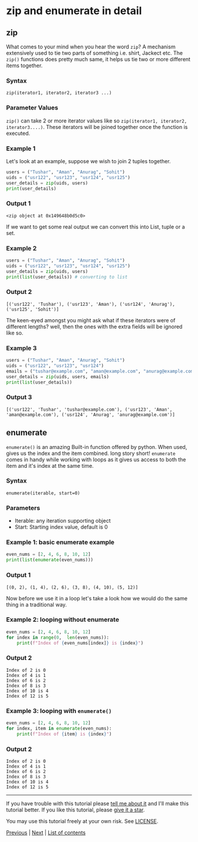 # zip and enumerate in detail

## zip

What comes to your mind when you hear the word `zip`? A mechanism extensively used to tie two parts of something i.e. shirt, Jackect etc. The `zip()` functions does pretty much same, it helps us tie two or more different items together.

### Syntax

`zip(iterator1, iterator2, iterator3 ...) `

### Parameter Values

`zip()` can take 2 or more iterator values like so `zip(iterator1, iterator2, iterator3....)`. These
iterators will be joined together once the function is executed.

### Example 1

Let's look at an example, suppose we wish to join 2 tuples together.

```python
users = ("Tushar", "Aman", "Anurag", "Sohit")
uids = ("usr122", "usr123", "usr124", "usr125")
user_details = zip(uids, users)
print(user_details)
```

### Output 1

```shell
<zip object at 0x149648b0d5c0>
```

If we want to get some real output we can convert this into List, tuple or a set.

### Example 2

```python
users = ("Tushar", "Aman", "Anurag", "Sohit")
uids = ("usr122", "usr123", "usr124", "usr125")
user_details = zip(uids, users)
print(list(user_details)) # converting to list
```

### Output 2

```shell
[('usr122', 'Tushar'), ('usr123', 'Aman'), ('usr124', 'Anurag'), ('usr125', 'Sohit')]
```

The keen-eyed amongst you might ask what if these iterators were of different lengths? well, then the ones with the extra fields will be ignored like so.

### Example 3

```python
users = ("Tushar", "Aman", "Anurag", "Sohit") 
uids = ("usr122", "usr123", "usr124") 
emails = ("tushar@example.com", "aman@example.com", "anurag@example.com", "sohit@example.com")
user_details = zip(uids, users, emails)
print(list(user_details))
```

### Output 3

```shell
[('usr122', 'Tushar', 'tushar@example.com'), ('usr123', 'Aman', 'aman@example.com'), ('usr124', 'Anurag', 'anurag@example.com')]
```

## enumerate

`enumerate()` is an amazing Built-in function offered by python. When used, gives us the index and the item combined. long story short! `enumerate` comes in handy while working with loops as it gives us access to both the item and it's index at the same time.

### Syntax

`enumerate(iterable, start=0)`

### Parameters

* Iterable: any iteration supporting object
* Start: Starting index value, default is 0

### Example 1: basic enumerate example

```python
even_nums = [2, 4, 6, 8, 10, 12]
print(list(enumerate(even_nums)))
```
### Output 1

```shell
[(0, 2), (1, 4), (2, 6), (3, 8), (4, 10), (5, 12)]
```

Now before we use it in a loop let's take a look how we would do the same thing in a traditional way.

### Example 2: looping without enumerate

```python
even_nums = [2, 4, 6, 8, 10, 12]
for index in range(0,  len(even_nums)):
    print(f"Index of {even_nums[index]} is {index}")
```

### Output 2

```shell
Index of 2 is 0
Index of 4 is 1
Index of 6 is 2
Index of 8 is 3
Index of 10 is 4
Index of 12 is 5
```

### Example 3: looping with `enumerate()`

```python
even_nums = [2, 4, 6, 8, 10, 12]
for index, item in enumerate(even_nums):
    print(f"Index of {item} is {index}")
```

### Output 2

```shell
Index of 2 is 0
Index of 4 is 1
Index of 6 is 2
Index of 8 is 3
Index of 10 is 4
Index of 12 is 5
```

***

If you have trouble with this tutorial please [tell me about
it](../contact-me.md) and I'll make this tutorial better. If you
like this tutorial, please [give it a
star](../README.md#how-can-i-thank-you-for-writing-and-sharing-this-tutorial).

You may use this tutorial freely at your own risk. See
[LICENSE](../LICENSE).

[Previous](loops.md) | [Next](dicts.md) |
[List of contents](../README.md#basics)

